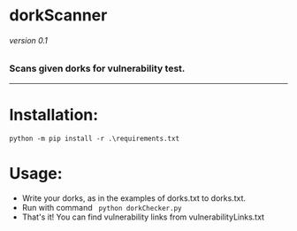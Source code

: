 # dorkScanner
###### version 0.1
### Scans given dorks for vulnerability test.
------------------------------------------------

# Installation:
``python -m pip install -r .\requirements.txt``

# Usage:

- Write your dorks, as in the examples of dorks.txt to dorks.txt.
- Run with command `` python dorkChecker.py``
- That's it! You can find vulnerability links from vulnerabilityLinks.txt
